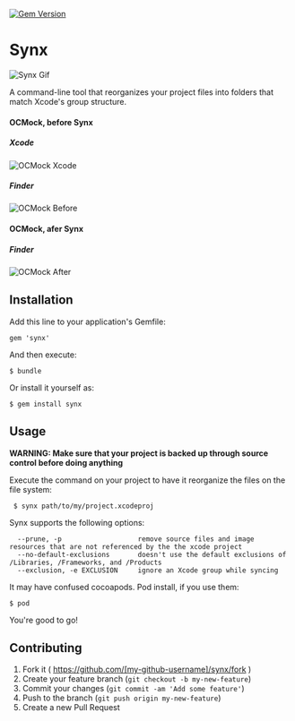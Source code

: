 [![Gem Version](https://badge.fury.io/rb/synx.svg)](http://badge.fury.io/rb/synx)

# Synx

![Synx Gif](https://raw.githubusercontent.com/venmo/synx/marklarr/dev/docs/images/synx.gif?token=760261__eyJzY29wZSI6IlJhd0Jsb2I6dmVubW8vc3lueC9tYXJrbGFyci9kZXYvZG9jcy9pbWFnZXMvc3lueC5naWYiLCJleHBpcmVzIjoxNDAxODU2NzAyfQ%3D%3D--fc7d8546f3d4860df9024b1ee82ea13b86a2da88)

A command-line tool that reorganizes your project files into folders that match Xcode's group structure.

#### OCMock, before Synx

##### Xcode

![OCMock Xcode](https://raw.githubusercontent.com/venmo/synx/marklarr/dev/docs/images/OCMock-Xcode.jpg?token=760261__eyJzY29wZSI6IlJhd0Jsb2I6dmVubW8vc3lueC9tYXJrbGFyci9kZXYvZG9jcy9pbWFnZXMvT0NNb2NrLVhjb2RlLmpwZyIsImV4cGlyZXMiOjE0MDE4NTY2ODN9--31a4b1efc4d430c586a51579a5056d5e98f1e411)

##### Finder
![OCMock Before](https://raw.githubusercontent.com/venmo/synx/marklarr/dev/docs/images/OCMock-Finder-Before.jpg?token=760261__eyJzY29wZSI6IlJhd0Jsb2I6dmVubW8vc3lueC9tYXJrbGFyci9kZXYvZG9jcy9pbWFnZXMvT0NNb2NrLUZpbmRlci1CZWZvcmUuanBnIiwiZXhwaXJlcyI6MTQwMTg1NjU4NX0%3D--b0be5c1d488759ed367510f825191837e35258e6)

#### OCMock, afer Synx

##### Finder

![OCMock After](https://raw.githubusercontent.com/venmo/synx/marklarr/dev/docs/images/OCMock-Finder-After.jpg?token=760261__eyJzY29wZSI6IlJhd0Jsb2I6dmVubW8vc3lueC9tYXJrbGFyci9kZXYvZG9jcy9pbWFnZXMvT0NNb2NrLUZpbmRlci1BZnRlci5qcGciLCJleHBpcmVzIjoxNDAxODU2NjU5fQ%3D%3D--1fe38806260fe0cb8ea47ec93b84c1c3482e3d18)

## Installation

Add this line to your application's Gemfile:

    gem 'synx'

And then execute:

    $ bundle

Or install it yourself as:

    $ gem install synx

## Usage

**WARNING: Make sure that your project is backed up through source control before doing anything**

Execute the command on your project to have it reorganize the files on the file system:

     $ synx path/to/my/project.xcodeproj

Synx supports the following options:

```
  --prune, -p                   remove source files and image resources that are not referenced by the the xcode project
  --no-default-exclusions       doesn't use the default exclusions of /Libraries, /Frameworks, and /Products
  --exclusion, -e EXCLUSION     ignore an Xcode group while syncing
```
     
It may have confused cocoapods. Pod install, if you use them:

    $ pod
    
You're good to go!


## Contributing

1. Fork it ( https://github.com/[my-github-username]/synx/fork )
2. Create your feature branch (`git checkout -b my-new-feature`)
3. Commit your changes (`git commit -am 'Add some feature'`)
4. Push to the branch (`git push origin my-new-feature`)
5. Create a new Pull Request

